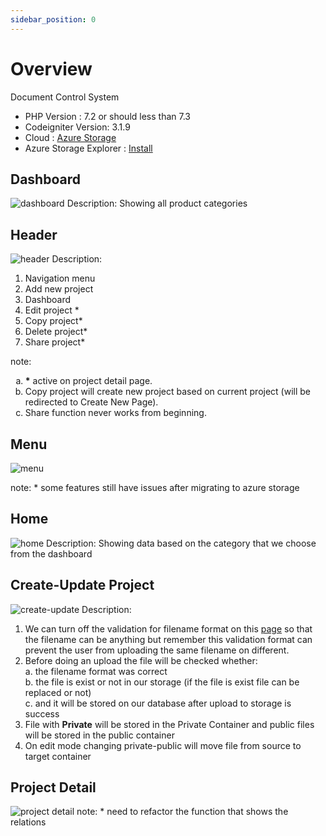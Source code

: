 ```yaml
---
sidebar_position: 0
---
```


# Overview
Document Control System
- PHP Version : 7.2 or should less than 7.3
- Codeigniter Version: 3.1.9
- Cloud : [Azure Storage](https://github.com/Azure/azure-sdk-for-php)
- Azure Storage Explorer : [Install](https://azure.microsoft.com/en-us/products/storage/storage-explorer/)

## Dashboard
<img src="/img/docs/overview/1. dashboard.png" alt="dashboard" />
Description: Showing all product categories

## Header
<img src="/img/docs/overview/2. header.png" alt="header" />
Description:
<ol type="1">
 <li>Navigation menu</li>
 <li>Add new project</li>
 <li>Dashboard</li>
 <li>Edit project *</li>
 <li>Copy project*</li>
 <li>Delete project*</li>
 <li>Share project*</li>
</ol>
note:
<ol type="a">
    <li><b>*</b> active on project detail page.</li>
    <li>Copy project will create new project based on current project (will be redirected to Create New Page).</li>
    <li>Share function never works from beginning.</li>
</ol>

## Menu
<img src="/img/docs/overview/3. menu.png" alt="menu" />

note: * some features still have issues after migrating to azure storage

## Home
<img src="/img/docs/overview/4. home.png" alt="home" />
Description: Showing data based on the category that we choose from the dashboard


## Create-Update Project
<img src="/img/docs/overview/5. create-update.png" alt="create-update" />
Description:
<ol type="1">
 <li>We can turn off the validation for filename format on this <a href="https://docs.bdsamferdsel.no/Project/Code" target="_blank" alt="">page</a> so that the filename can be anything but remember this validation format can prevent the user from uploading the same filename on different.</li>
 <li>Before doing an upload the file will be checked whether:</li>
 a. the filename format was correct
 <br/>
 b. the file is exist or not in our storage (if the file is exist file can be replaced or not)
 <br/>
 c. and it will be stored on our database after upload to storage is success

 <li>File with <b>Private</b> will be stored in the Private Container and public files will be stored in the public container</li>
 <li>On edit mode changing private-public will move file from source to target container</li>
</ol>

## Project Detail
<img src="/img/docs/overview/6. project detail.png" alt="project detail" />
note: * need to refactor the function that shows the relations


